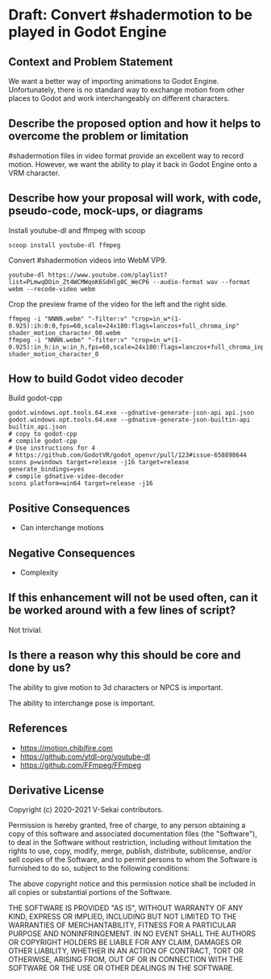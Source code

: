 # Draft: Convert #shadermotion to be played in Godot Engine

## Context and Problem Statement

We want a better way of importing animations to Godot Engine. Unfortunately, there is no standard way to exchange motion from other places to Godot and work interchangeably on different characters.

## Describe the proposed option and how it helps to overcome the problem or limitation

#shadermotion files in video format provide an excellent way to record motion. However, we want the ability to play it back in Godot Engine onto a VRM character.

## Describe how your proposal will work, with code, pseudo-code, mock-ups, or diagrams

Install youtube-dl and ffmpeg with scoop

`scoop install youtube-dl ffmpeg`

Convert #shadermotion videos into WebM VP9.

`youtube-dl https://www.youtube.com/playlist?list=PLmwqDOin_Zt4WCMWqoK6SdHlg0C_WeCP6 --audio-format wav --format webm --recode-video webm`

Crop the preview frame of the video for the left and the right side.

```
ffmpeg -i "NNNN.webm" "-filter:v" "crop=in_w*(1-0.925):ih:0:0,fps=60,scale=24x180:flags=lanczos+full_chroma_inp" shader_motion_character_00.webm
ffmpeg -i "NNNN.webm" "-filter:v" "crop=in_w*(1-0.925):in_h:in_w:in_h,fps=60,scale=24x180:flags=lanczos+full_chroma_inp" shader_motion_character_0
```

## How to build Godot video decoder

Build godot-cpp

```
godot.windows.opt.tools.64.exe --gdnative-generate-json-api api.json
godot.windows.opt.tools.64.exe --gdnative-generate-json-builtin-api builtin_api.json
# copy to godot-cpp
# compile godot-cpp
# Use instructions for 4
# https://github.com/GodotVR/godot_openvr/pull/123#issue-658898644
scons p=windows target=release -j16 target=release generate_bindings=yes
# compile gdnative-video-decoder
scons platform=win64 target=release -j16
```

## Positive Consequences <!-- optional -->

- Can interchange motions

## Negative Consequences <!-- optional -->

- Complexity

## If this enhancement will not be used often, can it be worked around with a few lines of script?

Not trivial.

## Is there a reason why this should be core and done by us?

The ability to give motion to 3d characters or NPCS is important.

The ability to interchange pose is important.

## References <!-- optional -->

- https://motion.chibifire.com
- https://github.com/ytdl-org/youtube-dl
- https://github.com/FFmpeg/FFmpeg

## Derivative License

Copyright (c) 2020-2021 V-Sekai contributors.

Permission is hereby granted, free of charge, to any person obtaining a copy
of this software and associated documentation files (the "Software"), to deal
in the Software without restriction, including without limitation the rights
to use, copy, modify, merge, publish, distribute, sublicense, and/or sell
copies of the Software, and to permit persons to whom the Software is
furnished to do so, subject to the following conditions:

The above copyright notice and this permission notice shall be included in all
copies or substantial portions of the Software.

THE SOFTWARE IS PROVIDED "AS IS", WITHOUT WARRANTY OF ANY KIND, EXPRESS OR
IMPLIED, INCLUDING BUT NOT LIMITED TO THE WARRANTIES OF MERCHANTABILITY,
FITNESS FOR A PARTICULAR PURPOSE AND NONINFRINGEMENT. IN NO EVENT SHALL THE
AUTHORS OR COPYRIGHT HOLDERS BE LIABLE FOR ANY CLAIM, DAMAGES OR OTHER
LIABILITY, WHETHER IN AN ACTION OF CONTRACT, TORT OR OTHERWISE, ARISING FROM,
OUT OF OR IN CONNECTION WITH THE SOFTWARE OR THE USE OR OTHER DEALINGS IN THE
SOFTWARE.
